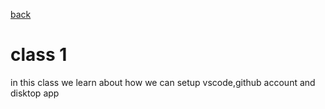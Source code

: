 [back](../)
# class 1
in this class we learn about how we can setup vscode,github account and disktop app 
